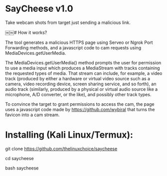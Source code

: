 # SayCheese v1.0

Take webcam shots from target just sending a malicious link.

￼￼# How it works?

The tool generates a malicious HTTPS page using Serveo or Ngrok Port Forwarding methods, and a javascript code to cam requests using MediaDevices.getUserMedia.

The MediaDevices.getUserMedia() method prompts the user for permission to use a media input which produces a MediaStream with tracks containing the requested types of media. That stream can include, for example, a video track (produced by either a hardware or virtual video source such as a camera, video recording device, screen sharing service, and so forth), an audio track (similarly, produced by a physical or virtual audio source like a microphone, A/D converter, or the like), and possibly other track types.

To convince the target to grant permissions to access the cam, the page uses a javascript code made by https://github.com/wybiral that turns the favicon into a cam stream.

# Installing (Kali Linux/Termux):

git clone https://github.com/thelinuxchoice/saycheese

cd saycheese

bash saycheese



